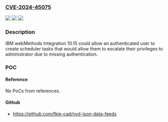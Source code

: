 ### [CVE-2024-45075](https://cve.mitre.org/cgi-bin/cvename.cgi?name=CVE-2024-45075)
![](https://img.shields.io/static/v1?label=Product&message=webMethods%20Integration&color=blue)
![](https://img.shields.io/static/v1?label=Version&message=%3D%2010.15%20&color=brighgreen)
![](https://img.shields.io/static/v1?label=Vulnerability&message=CWE-308%3A%20Use%20of%20Single-factor%20Authentication&color=brighgreen)

### Description

IBM webMethods Integration 10.15 could allow an authenticated user to create scheduler tasks that would allow them to escalate their privileges to administrator due to missing authentication.

### POC

#### Reference
No PoCs from references.

#### Github
- https://github.com/fkie-cad/nvd-json-data-feeds

